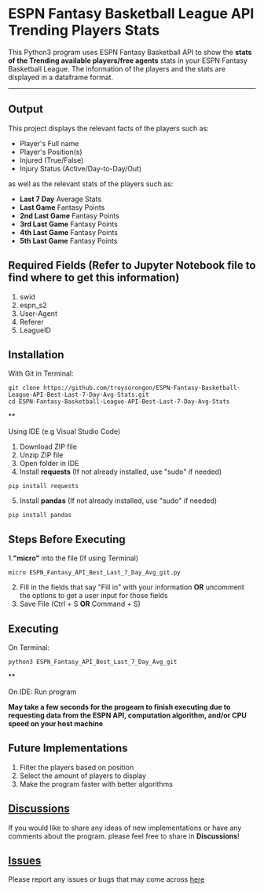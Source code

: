 # ESPN Fantasy Basketball League API Trending Players Stats 

This Python3 program uses ESPN Fantasy Basketball API to show the **stats of the Trending available players/free agents** stats in your ESPN Fantasy Basketball League. The information of the players and the stats are displayed in a dataframe format. 

<hr>

## Output
This project displays the relevant facts of the players such as:

* Player's Full name
* Player's Position(s)
* Injured (True/False)
* Injury Status (Active/Day-to-Day/Out)

as well as the relevant stats of the players such as:

* **Last 7 Day** Average Stats
* **Last Game** Fantasy Points
* **2nd Last Game** Fantasy Points
* **3rd Last Game** Fantasy Points
* **4th Last Game** Fantasy Points
* **5th Last Game** Fantasy Points

## Required Fields **(Refer to Jupyter Notebook file to find where to get this information)**
1. swid
2. espn_s2
3. User-Agent
4. Referer
5. LeagueID

## Installation

With Git in Terminal:
```
git clone https://github.com/troysorongon/ESPN-Fantasy-Basketball-League-API-Best-Last-7-Day-Avg-Stats.git
cd ESPN-Fantasy-Basketball-League-API-Best-Last-7-Day-Avg-Stats
```
**

Using IDE (e.g Visual Studio Code)
1. Download ZIP file
2. Unzip ZIP file
3. Open folder in IDE
4. Install **requests** (If not already installed, use "sudo" if needed)
```
pip install requests
```
5. Install **pandas** (If not already installed, use "sudo" if needed)
```
pip install pandas
```

## Steps Before Executing

1.**"micro"** into the file (If using Terminal)
```
micro ESPN_Fantasy_API_Best_Last_7_Day_Avg_git.py
```
2. Fill in the fields that say "Fill in" with your information **OR** uncomment the options to get a user input for those fields
3. Save File (Ctrl + S **OR** Command + S)

## Executing
On Terminal:
```
python3 ESPN_Fantasy_API_Best_Last_7_Day_Avg_git
```
**

On IDE:  Run program 

**May take a few seconds for the progeam to finish executing due to requesting data from the ESPN API, computation algorithm, and/or CPU speed on your host machine**

## Future Implementations
1. Filter the players based on position
2. Select the amount of players to display 
3. Make the program faster with better algorithms

## [Discussions](https://github.com/troysorongon/ESPN-Fantasy-Basketball-League-API-Best-Last-7-Day-Avg-Stats/discussions)
If you would like to share any ideas of new implementations or have any comments about the program. please feel free to share in **Discussions**!

## [Issues](https://github.com/troysorongon/ESPN-Fantasy-Basketball-League-API-Best-Last-7-Day-Avg-Stats/issues)
Please report any issues or bugs that may come across [here](https://github.com/troysorongon/ESPN-Fantasy-Basketball-League-API-Best-Last-7-Day-Avg-Stats/issues)
